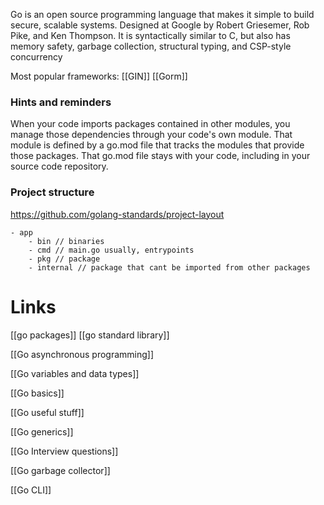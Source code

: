 Go is an open source programming language that makes it simple to build secure, scalable systems. Designed at Google by Robert Griesemer, Rob Pike, and Ken Thompson. It is syntactically similar to C, but also has memory safety, garbage collection, structural typing, and CSP-style concurrency

Most popular frameworks:
[[GIN]]
[[Gorm]]

### Hints and reminders
When your code imports packages contained in other modules, you manage those dependencies through your code's own module. That module is defined by a go.mod file that tracks the modules that provide those packages. That go.mod file stays with your code, including in your source code repository.


### Project structure
https://github.com/golang-standards/project-layout

```
- app
	- bin // binaries
	- cmd // main.go usually, entrypoints
	- pkg // package
	- internal // package that cant be imported from other packages
```

# Links

[[go packages]]
[[go standard library]]

[[Go asynchronous programming]]

[[Go variables and data types]]

[[Go basics]]

[[Go useful stuff]]

[[Go generics]]

[[Go Interview questions]]

[[Go garbage collector]]

[[Go CLI]]
